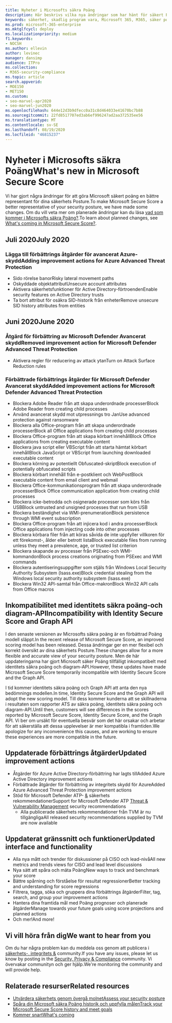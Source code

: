 ```yaml
---
title: Nyheter i Microsofts säkra Poäng
description: Här beskrivs vilka nya ändringar som har hänt för säkert Poäng i Microsoft 365 säkerhets Center.
keywords: säkerhet, skadlig program vara, Microsoft 365, M365, säker poäng, säkerhets Center, förbättrings åtgärder
ms.prod: microsoft-365-enterprise
ms.mktglfcycl: deploy
ms.localizationpriority: medium
f1.keywords:
- NOCSH
ms.author: ellevin
author: levinec
manager: dansimp
audience: ITPro
ms.collection:
- M365-security-compliance
ms.topic: article
search.appverid:
- MOE150
- MET150
ms.custom:
- seo-marvel-apr2020
- seo-marvel-jun2020
ms.openlocfilehash: 644e12d3b9dfecc0a31c8d464033e41670bc7b88
ms.sourcegitcommit: 22fd8517707ed3ab6ef996247ad2aa372535ee56
ms.translationtype: MT
ms.contentlocale: sv-SE
ms.lasthandoff: 08/19/2020
ms.locfileid: "46815237"
---
```

# <a name="whats-new-in-microsoft-secure-score"></a><span data-ttu-id="249e8-104">Nyheter i Microsofts säkra Poäng</span><span class="sxs-lookup"><span data-stu-id="249e8-104">What's new in Microsoft Secure Score</span></span>

<span data-ttu-id="249e8-105">Vi har gjort några ändringar för att göra Microsoft säkert poäng en bättre representant för dina säkerhets Posture.</span><span class="sxs-lookup"><span data-stu-id="249e8-105">To make Microsoft Secure Score a better representative of your security posture, we have made some changes.</span></span> <span data-ttu-id="249e8-106">Om du vill veta mer om planerade ändringar kan du läsa [vad som kommer i Microsofts säkra Poäng?](microsoft-secure-score-whats-coming.md).</span><span class="sxs-lookup"><span data-stu-id="249e8-106">To learn about planned changes, see [What's coming in Microsoft Secure Score?](microsoft-secure-score-whats-coming.md).</span></span>

## <a name="july-2020"></a><span data-ttu-id="249e8-107">Juli 2020</span><span class="sxs-lookup"><span data-stu-id="249e8-107">July 2020</span></span>

### <a name="adding-improvement-actions-for-azure-advanced-threat-protection"></a><span data-ttu-id="249e8-108">Lägga till förbättrings åtgärder för avancerat Azure-skydd</span><span class="sxs-lookup"><span data-stu-id="249e8-108">Adding improvement actions for Azure Advanced Threat Protection</span></span>

- <span data-ttu-id="249e8-109">Sido rörelse banor</span><span class="sxs-lookup"><span data-stu-id="249e8-109">Risky lateral movement paths</span></span>
- <span data-ttu-id="249e8-110">Oskyddade objektattribut</span><span class="sxs-lookup"><span data-stu-id="249e8-110">Unsecure account attributes</span></span>
- <span data-ttu-id="249e8-111">Aktivera säkerhetsfunktioner för Active Directory-förtroenden</span><span class="sxs-lookup"><span data-stu-id="249e8-111">Enable security features on Active Directory trusts</span></span>
- <span data-ttu-id="249e8-112">Ta bort attribut för osäkra SID-historik från enheter</span><span class="sxs-lookup"><span data-stu-id="249e8-112">Remove unsecure SID history attributes from entities</span></span>

## <a name="june-2020"></a><span data-ttu-id="249e8-113">Juni 2020</span><span class="sxs-lookup"><span data-stu-id="249e8-113">June 2020</span></span>

### <a name="removed-improvement-action-for-microsoft-defender-advanced-threat-protection"></a><span data-ttu-id="249e8-114">Åtgärd för förbättring av Microsoft Defender Avancerat skydd</span><span class="sxs-lookup"><span data-stu-id="249e8-114">Removed improvement action for Microsoft Defender Advanced Threat Protection</span></span>

* <span data-ttu-id="249e8-115">Aktivera regler för reducering av attack ytan</span><span class="sxs-lookup"><span data-stu-id="249e8-115">Turn on Attack Surface Reduction rules</span></span>

### <a name="added-improvement-actions-for-microsoft-defender-advanced-threat-protection"></a><span data-ttu-id="249e8-116">Förbättrade förbättrings åtgärder för Microsoft Defender Avancerat skydd</span><span class="sxs-lookup"><span data-stu-id="249e8-116">Added improvement actions for Microsoft Defender Advanced Threat Protection</span></span>

* <span data-ttu-id="249e8-117">Blockera Adobe Reader från att skapa underordnade processer</span><span class="sxs-lookup"><span data-stu-id="249e8-117">Block Adobe Reader from creating child processes</span></span>
* <span data-ttu-id="249e8-118">Använd avancerat skydd mot utpressnings tro Jan</span><span class="sxs-lookup"><span data-stu-id="249e8-118">Use advanced protection against ransomware</span></span>
* <span data-ttu-id="249e8-119">Blockera alla Office-program från att skapa underordnade processer</span><span class="sxs-lookup"><span data-stu-id="249e8-119">Block all Office applications from creating child processes</span></span>
* <span data-ttu-id="249e8-120">Blockera Office-program från att skapa körbart innehåll</span><span class="sxs-lookup"><span data-stu-id="249e8-120">Block Office applications from creating executable content</span></span>
* <span data-ttu-id="249e8-121">Blockera java script eller VBScript från att starta hämtat körbart innehåll</span><span class="sxs-lookup"><span data-stu-id="249e8-121">Block JavaScript or VBScript from launching downloaded executable content</span></span>
* <span data-ttu-id="249e8-122">Blockera körning av potentiellt Obfuscated-skript</span><span class="sxs-lookup"><span data-stu-id="249e8-122">Block execution of potentially obfuscated scripts</span></span>
* <span data-ttu-id="249e8-123">Blockera körbart innehåll från e-postklient och WebPost</span><span class="sxs-lookup"><span data-stu-id="249e8-123">Block executable content from email client and webmail</span></span>
* <span data-ttu-id="249e8-124">Blockera Office-kommunikationsprogram från att skapa underordnade processer</span><span class="sxs-lookup"><span data-stu-id="249e8-124">Block Office communication application from creating child processes</span></span>
* <span data-ttu-id="249e8-125">Blockera icke-betrodda och osignerade processer som körs från USB</span><span class="sxs-lookup"><span data-stu-id="249e8-125">Block untrusted and unsigned processes that run from USB</span></span>
* <span data-ttu-id="249e8-126">Blockera beständighet via WMI-prenumeration</span><span class="sxs-lookup"><span data-stu-id="249e8-126">Block persistence through WMI event subscription</span></span>
* <span data-ttu-id="249e8-127">Blockera Office-program från att injicera kod i andra processer</span><span class="sxs-lookup"><span data-stu-id="249e8-127">Block Office applications from injecting code into other processes</span></span>
* <span data-ttu-id="249e8-128">Blockera körbara filer från att köras såvida de inte uppfyller villkoren för ett förekomst-, ålder eller betrott lista</span><span class="sxs-lookup"><span data-stu-id="249e8-128">Block executable files from running unless they meet a prevalence, age, or trusted list criterion</span></span>
* <span data-ttu-id="249e8-129">Blockera skapande av processer från PSExec-och WMI-kommandon</span><span class="sxs-lookup"><span data-stu-id="249e8-129">Block process creations originating from PSExec and WMI commands</span></span>
* <span data-ttu-id="249e8-130">Blockera autentiseringsuppgifter som stjäls från Windows Local Security Authority Subsystem (lsass.exe)</span><span class="sxs-lookup"><span data-stu-id="249e8-130">Block credential stealing from the Windows local security authority subsystem (lsass.exe)</span></span>
* <span data-ttu-id="249e8-131">Blockera Win32 API-samtal från Office-makron</span><span class="sxs-lookup"><span data-stu-id="249e8-131">Block Win32 API calls from Office macros</span></span>

## <a name="incompatibility-with-identity-secure-score-and-graph-api"></a><span data-ttu-id="249e8-132">Inkompatibilitet med identitets säkra poäng-och diagram-API</span><span class="sxs-lookup"><span data-stu-id="249e8-132">Incompatibility with Identity Secure Score and Graph API</span></span>

<span data-ttu-id="249e8-133">I den senaste versionen av Microsofts säkra poäng är en förbättrad Poäng modell släppt.</span><span class="sxs-lookup"><span data-stu-id="249e8-133">In the recent release of Microsoft Secure Score, an improved scoring model has been released.</span></span> <span data-ttu-id="249e8-134">Dessa ändringar ger en mer flexibel och korrekt översikt av dina säkerhets Posture.</span><span class="sxs-lookup"><span data-stu-id="249e8-134">These changes allow for a more flexible and accurate view of your security posture.</span></span> <span data-ttu-id="249e8-135">Men de här uppdateringarna har gjort Microsoft säker Poäng tillfälligt inkompatibelt med identitets säkra poäng och diagram-API.</span><span class="sxs-lookup"><span data-stu-id="249e8-135">However, these updates have made Microsoft Secure Score temporarily incompatible with Identity Secure Score and the Graph API.</span></span>

<span data-ttu-id="249e8-136">I tid kommer identitets säkra poäng och Graph API att anta den nya bedömnings modellen.</span><span class="sxs-lookup"><span data-stu-id="249e8-136">In time, Identity Secure Score and the Graph API will adopt the new scoring model.</span></span> <span data-ttu-id="249e8-137">Till dess kommer kunderna att se skillnaderna i resultaten som rapporter ATS av säkra poäng, identitets säkra poäng och diagram-API.</span><span class="sxs-lookup"><span data-stu-id="249e8-137">Until then, customers will see differences in the scores reported by Microsoft Secure Score, Identity Secure Score, and the Graph API.</span></span> <span data-ttu-id="249e8-138">Vi ber om ursäkt för eventuella besvär som det här orsakar och arbetar för att säkerställa att dessa upplevelser är mer kompatibla i framtiden.</span><span class="sxs-lookup"><span data-stu-id="249e8-138">We apologize for any inconvenience this causes, and are working to ensure these experiences are more compatible in the future.</span></span>

## <a name="updated-improvement-actions"></a><span data-ttu-id="249e8-139">Uppdaterade förbättrings åtgärder</span><span class="sxs-lookup"><span data-stu-id="249e8-139">Updated improvement actions</span></span>

- <span data-ttu-id="249e8-140">Åtgärder för Azure Active Directory-förbättring har lagts till</span><span class="sxs-lookup"><span data-stu-id="249e8-140">Added Azure Active Directory improvement actions</span></span>
- <span data-ttu-id="249e8-141">Förbättrade åtgärder för förbättring av integritets skydd för Azure</span><span class="sxs-lookup"><span data-stu-id="249e8-141">Added Azure Advanced Threat Protection improvement actions</span></span>
- <span data-ttu-id="249e8-142">Stöd för Microsoft Defender ATP- [&](https://docs.microsoft.com/windows/security/threat-protection/microsoft-defender-atp/next-gen-threat-and-vuln-mgt) säkerhets rekommendationer</span><span class="sxs-lookup"><span data-stu-id="249e8-142">Support for Microsoft Defender ATP [Threat & Vulnerability Management](https://docs.microsoft.com/windows/security/threat-protection/microsoft-defender-atp/next-gen-threat-and-vuln-mgt) security recommendations</span></span>
    - <span data-ttu-id="249e8-143">Alla publicerade säkerhets rekommendationer från TVM är nu tillgängliga</span><span class="sxs-lookup"><span data-stu-id="249e8-143">All released security recommendations supplied by TVM are now available</span></span>

## <a name="updated-interface-and-functionality"></a><span data-ttu-id="249e8-144">Uppdaterat gränssnitt och funktioner</span><span class="sxs-lookup"><span data-stu-id="249e8-144">Updated interface and functionality</span></span>

* <span data-ttu-id="249e8-145">Alla nya mått och trender för diskussioner på CISO och lead-nivå</span><span class="sxs-lookup"><span data-stu-id="249e8-145">All new metrics and trends views for CISO and lead level discussions</span></span>
* <span data-ttu-id="249e8-146">Nya sätt att spåra och mäta Poäng</span><span class="sxs-lookup"><span data-stu-id="249e8-146">New ways to track and benchmark your score</span></span>
* <span data-ttu-id="249e8-147">Bättre spårning och förståelse för resultat regressioner</span><span class="sxs-lookup"><span data-stu-id="249e8-147">Better tracking and understanding for score regressions</span></span>
* <span data-ttu-id="249e8-148">Filtrera, tagga, söka och gruppera dina förbättrings åtgärder</span><span class="sxs-lookup"><span data-stu-id="249e8-148">Filter, tag, search, and group your improvement actions</span></span>
* <span data-ttu-id="249e8-149">Hantera dina framtida mål med Poäng prognoser och planerade åtgärder</span><span class="sxs-lookup"><span data-stu-id="249e8-149">Manage towards your future goals using score projections and planned actions</span></span>
* <span data-ttu-id="249e8-150">Och mer!</span><span class="sxs-lookup"><span data-stu-id="249e8-150">And more!</span></span>

## <a name="we-want-to-hear-from-you"></a><span data-ttu-id="249e8-151">Vi vill höra från dig</span><span class="sxs-lookup"><span data-stu-id="249e8-151">We want to hear from you</span></span>

<span data-ttu-id="249e8-152">Om du har några problem kan du meddela oss genom att publicera i [säkerhets-, integritets &](https://techcommunity.microsoft.com/t5/Security-Privacy-Compliance/bd-p/security_privacy) community.</span><span class="sxs-lookup"><span data-stu-id="249e8-152">If you have any issues, please let us know by posting in the [Security, Privacy & Compliance](https://techcommunity.microsoft.com/t5/Security-Privacy-Compliance/bd-p/security_privacy) community.</span></span> <span data-ttu-id="249e8-153">Vi övervakar communityn och ger hjälp.</span><span class="sxs-lookup"><span data-stu-id="249e8-153">We're monitoring the community and will provide help.</span></span>

## <a name="related-resources"></a><span data-ttu-id="249e8-154">Relaterade resurser</span><span class="sxs-lookup"><span data-stu-id="249e8-154">Related resources</span></span>

- [<span data-ttu-id="249e8-155">Utvärdera säkerhets genom övergå molnet</span><span class="sxs-lookup"><span data-stu-id="249e8-155">Assess your security posture</span></span>](microsoft-secure-score-improvement-actions.md)
- [<span data-ttu-id="249e8-156">Spåra din Microsoft säkra Poäng historik och uppfylla målen</span><span class="sxs-lookup"><span data-stu-id="249e8-156">Track your Microsoft Secure Score history and meet goals</span></span>](microsoft-secure-score-history-metrics-trends.md)
- [<span data-ttu-id="249e8-157">Kommer snart</span><span class="sxs-lookup"><span data-stu-id="249e8-157">What's coming</span></span>](microsoft-secure-score-whats-coming.md)
